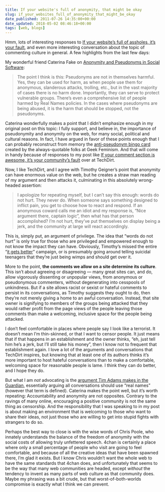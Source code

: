 ```yaml
---
title: If your website's full of anonymity, that might be okay
slug: if_your_websites_full_of_anonymity_that_might_be_okay
date_published: 2011-07-26 14:35:00+00:00
date_updated: 2018-05-02 08:46:18+00:00
tags: [web, blogs]
---
```

Hmm, lots of interesting responses to [If your website’s full of assholes, it’s your fault](/2011/07/20/if_your_websites_full_of_assholes_its_your_fault-2/), and even more interesting conversation about the topic of commenting culture in general. A few highlights from the last few days:

My wonderful friend Caterina Fake on [Anonymity and Pseudonyms in Social Software](http://caterina.net/wp-archives/88):

> The point I think is this: Pseudonyms are not in themselves harmful. Yes, they can be used for harm, as when people use them for anonymous, slanderous attacks, trolling, etc., but in the vast majority of cases there is no harm done. Importantly, they can serve to protect vulnerable groups. There’s even a comprehensive list of people harmed by Real Names policies. In the cases where pseudonyms are being abused, it is the harm that should be stopped, not the pseudonyms.

Caterina wonderfully makes a point that I didn’t emphasize enough in my original post on this topic: I fully support, and believe in, the importance of pseudonymity and anonymity on the web, for many social, political and cultural reasons. In fact, I have argued in favor of these points enough that I can probably reconstruct from memory the [anti-pseudonym bingo card](http://geekfeminism.org/2011/07/08/anti-pseudonym-bingo/) created by the always-quotable folks at Geek Feminism. And that will come in handy because of responses to my post like [If your comment section is awesome, it’s your community’s fault](http://www.techdirt.com/articles/20110721/11292415198/if-your-comment-section-is-awesome-its-your-communitys-fault.shtml) over at TechDirt.

Now, I like TechDirt, and I agree with Timothy Geigner’s point that anonymity can have enormous value on the web, but he creates a straw man reading of my argument and then attacks it, culminating in this absolutely wrong-headed assertion:

> I apologize for repeating myself, but I can’t say this enough: words do not hurt. They never do. When someone says something designed to inflict pain, you get to choose how to react and respond. If an anonymous coward calls me an idiot and my response is, “Nice argument there, captain logic”, then what has that person accomplished? I’m not hurt, they’ve put themselves on display being a jerk, and the community at large will react accordingly.

This is, simply put, an argument of privilege. The idea that “words do not hurt” is only true for those who are privileged and empowered enough to not know the impact they can have. Obviously, Timothy’s missed the entire “[it gets better](http://www.itgetsbetter.org/)” campaign, or is presumably going around telling suicidal teenagers that they’re just being wimps and should get over it.

More to the point, **the comments we allow on a site determine its culture**. This isn’t about agreeing or disagreeing — many great sites can, and do, allow vigorously dissenting or unpopular views, from anonymous or pseudonymous commenters, without degenerating into cesspools of unkindness. But if a site allows racist or sexist or hateful comments to persist in its conversations, as Timothy suggests they ought to do, then they’re not merely giving a home to an awful conversation. Instead, that site owner is signifying to members of the groups being attacked that they would rather profit from the page views of the people leaving those comments than make a welcoming, inclusive space for the people being attacked.

I don’t feel comfortable in places where people say I look like a terrorist. It doesn’t mean I’m thin-skinned, or that I want to censor people. It just means that if that happens in an establishment and the owner thinks, “eh, just tell him he’s a jerk, but I’ll still take his money”, then I know not to frequent that establishment again. I love a lot of the arguments and conversations that TechDirt inspires, but knowing that at least one of its authors thinks it’s more important to host hateful conversations than to make a comfortable, welcoming space for reasonable people is lame. I think they can do better, and I hope they do.

But what I am *not* advocating is the [argument Tim Adams makes in the Guardian](http://www.guardian.co.uk/technology/2011/jul/24/internet-anonymity-trolling-tim-adams), essentially arguing all conversations should use “real names” (however that term is defined). Caterina makes the point well, but it’s worth repeating: Accountability and anonymity are not opposites. Contrary to the ravings of many online, encouraging a positive community is not the same thing as censorship. And the responsibility that I was speaking to in my post is about making an environment that is welcoming to those who want to share their ideas, not just those who are willing to get into stupid fights with strangers to do so.

Perhaps the best way to close is with the wise words of Chris Poole, who innately understands the balance of the freedom of anonymity with the social costs of allowing truly unfettered speech. 4chan is certainly a place where only a small percentage of people who visit are going to feel comfortable, and because of all the creative ideas that have been spawned there, I’m glad it exists. But I know Chris wouldn’t want the whole web to have the same standards that 4chan does, and unfortunately that seems to be the way that many web communities are headed, except *without* the tendency to invent as many parts of web culture as that community does. Maybe my phrasing was a bit crude, but that worst-of-both-worlds compromise is exactly what I think we can prevent.
